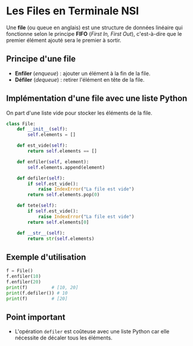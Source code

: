 # Les Files en Terminale NSI

Une **file** (ou queue en anglais) est une structure de données linéaire qui fonctionne selon le principe **FIFO** (*First In, First Out*), c'est-à-dire que le premier élément ajouté sera le premier à sortir.

## Principe d'une file

- **Enfiler** (*enqueue*) : ajouter un élément à la fin de la file.
- **Défiler** (*dequeue*) : retirer l'élément en tête de la file.

## Implémentation d'une file avec une liste Python

On part d'une liste vide pour stocker les éléments de la file.

```python
class File:
    def __init__(self):
        self.elements = []

    def est_vide(self):
        return self.elements == []

    def enfiler(self, element):
        self.elements.append(element)

    def defiler(self):
        if self.est_vide():
            raise IndexError("La file est vide")
        return self.elements.pop(0)

    def tete(self):
        if self.est_vide():
            raise IndexError("La file est vide")
        return self.elements[0]

    def __str__(self):
        return str(self.elements)
```

## Exemple d'utilisation

```python
f = File()
f.enfiler(10)
f.enfiler(20)
print(f)         # [10, 20]
print(f.defiler()) # 10
print(f)         # [20]
```

## Point important

- L'opération `defiler` est coûteuse avec une liste Python car elle nécessite de décaler tous les éléments.
